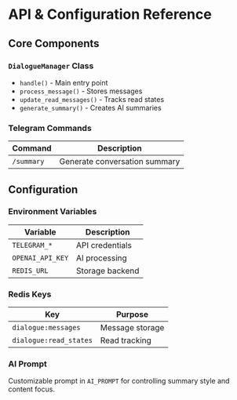 # API & Configuration Reference

## Core Components

### `DialogueManager` Class
- `handle()` - Main entry point
- `process_message()` - Stores messages
- `update_read_messages()` - Tracks read states
- `generate_summary()` - Creates AI summaries

### Telegram Commands
| Command | Description |
|---------|-------------|
| `/summary` | Generate conversation summary |

## Configuration

### Environment Variables
| Variable | Description |
|----------|-------------|
| `TELEGRAM_*` | API credentials |
| `OPENAI_API_KEY` | AI processing |
| `REDIS_URL` | Storage backend |

### Redis Keys
| Key | Purpose |
|-----|---------|
| `dialogue:messages` | Message storage |
| `dialogue:read_states` | Read tracking |

### AI Prompt
Customizable prompt in `AI_PROMPT` for controlling summary style and content focus.

